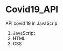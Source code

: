 # Covid19_API
API covid 19 in JavaScrip

<ol>
  <li>JavaScript</li>
  <li>HTML</li>
  <li>CSS</li>
</ol>
